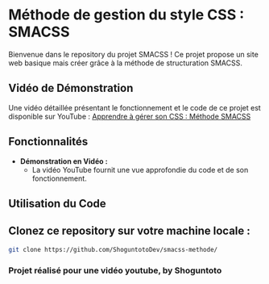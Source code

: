 # Méthode de gestion du style CSS : SMACSS

Bienvenue dans le repository du projet SMACSS ! Ce projet propose un site web basique mais créer grâce à la méthode de structuration SMACSS.

## Vidéo de Démonstration

Une vidéo détaillée présentant le fonctionnement et le code de ce projet est disponible sur YouTube : [Apprendre à gérer son CSS : Méthode SMACSS]()

## Fonctionnalités

- **Démonstration en Vidéo :**
  - La vidéo YouTube fournit une vue approfondie du code et de son fonctionnement.

## Utilisation du Code

## Clonez ce repository sur votre machine locale :
```bash
git clone https://github.com/ShoguntotoDev/smacss-methode/
```

### Projet réalisé pour une vidéo youtube, by Shoguntoto
